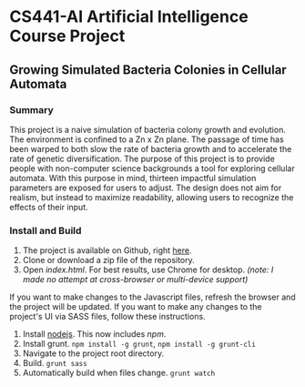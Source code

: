 # CS441-AI Artificial Intelligence Course Project
## Growing Simulated Bacteria Colonies in Cellular Automata
### Summary
This project is a naive simulation of bacteria colony growth and evolution. The environment is confined to a Zn x Zn plane. The passage of time has been warped to both slow the rate of bacteria growth and to accelerate the rate of genetic diversification. The purpose of this project is to provide people with non-computer science backgrounds a tool for exploring cellular automata. With this purpose in mind, thirteen impactful simulation parameters are exposed for users to adjust. The design does not aim for realism, but instead to maximize readability, allowing users to recognize the effects of their input.
### Install and Build
1. The project is available on Github, right [here](github.com/thomasguerena/cs441-ai-project).
2. Clone or download a zip file of the repository.
3. Open _index.html_. For best results, use Chrome for desktop. _(note: I made no attempt at cross-browser or multi-device support)_

If you want to make changes to the Javascript files, refresh the browser and the project will be updated. If you want to make any changes to the project's UI via SASS files, follow these instructions.
1. Install [nodejs](nodejs.org). This now includes _npm_.
2. Install grunt.
    `npm install -g grunt`,
    `npm install -g grunt-cli`
4. Navigate to the project root directory.
5. Build.
    `grunt sass`
6. Automatically build when files change.
    `grunt watch`